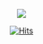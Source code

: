 <p align="center"><img src="https://i.giphy.com/RThN0hOS2GO4M.gif" /></p>

  <div align=center>
	
  [![Hits](https://hits.seeyoufarm.com/api/count/incr/badge.svg?url=https%3A%2F%2Fgithub.com%zmdlw)](https://hits.seeyoufarm.com) 
	
  </div>
